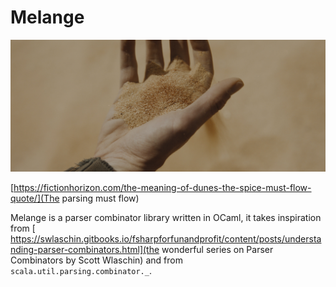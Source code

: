 # Melange

![melange](img/melange.jpeg)

[https://fictionhorizon.com/the-meaning-of-dunes-the-spice-must-flow-quote/](The parsing must flow)

Melange is a parser combinator library written in OCaml, it takes inspiration from [ https://swlaschin.gitbooks.io/fsharpforfunandprofit/content/posts/understanding-parser-combinators.html](the wonderful series on Parser Combinators by Scott Wlaschin) and from `scala.util.parsing.combinator._`.
